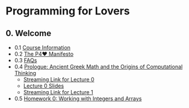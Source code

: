 # Programming for Lovers

## 0. Welcome

+ 0.1 [Course Information](00-Welcome.md#)
+ 0.2 [The P4❤️ Manifesto](00-Welcome.md#)
+ 0.3 [FAQs](00-Welcome.md#)
+ 0.4 [Prologue: Ancient Greek Math and the Origins of Computational Thinking](00-Welcome.md#)
  + [Streaming Link for Lecture 0](00-Welcome.md#)
  + [Lecture 0 Slides](00-Welcome.md#)
  + [Streaming Link for Lecture 1](00-Welcome.md#)
+ 0.5 [Homework 0: Working with Integers and Arrays ](00-Welcome.md#)


## 

